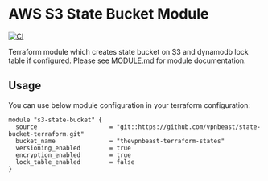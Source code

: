 # AWS S3 State Bucket Module
[![CI](https://github.com/vpnbeast/state-bucket-terraform/workflows/CI/badge.svg?event=push)](https://github.com/vpnbeast/state-bucket-terraform/actions?query=workflow%3ACI)

Terraform module which creates state bucket on S3 and dynamodb lock table if configured. Please see [MODULE.md](MODULE.md) for module documentation.

## Usage
You can use below module configuration in your terraform configuration:
```
module "s3-state-bucket" {
  source                    = "git::https://github.com/vpnbeast/state-bucket-terraform.git"
  bucket_name               = "thevpnbeast-terraform-states"
  versioning_enabled        = true
  encryption_enabled        = true
  lock_table_enabled        = false
}
```